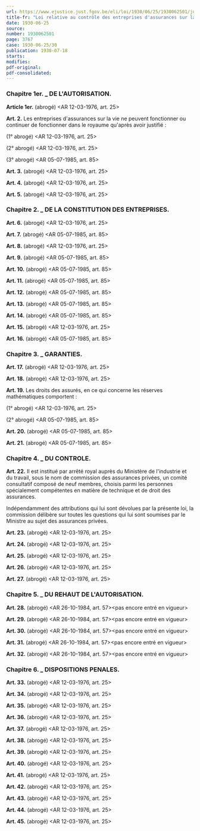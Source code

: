 ```yaml
---
url: https://www.ejustice.just.fgov.be/eli/loi/1930/06/25/1930062501/justel
title-fr: "Loi relative au contrôle des entreprises d'assurances sur la vie. Voir modification(s)"
date: 1930-06-25
source:
number: 1930062501
page: 3767
case: 1930-06-25/30
publication: 1930-07-18
starts:
modifies:
pdf-original:
pdf-consolidated:
---
```


### Chapitre 1er. _ DE L'AUTORISATION.

**Article 1er.** (abrogé) <AR 12-03-1976, art. 25>

**Art. 2.** Les entreprises d'assurances sur la vie ne peuvent fonctionner ou continuer de fonctionner dans le royaume qu'après avoir justifié :

(1° abrogé) <AR 12-03-1976, art. 25>

(2° abrogé) <AR 12-03-1976, art. 25>

(3° abrogé) <AR 05-07-1985, art. 85>

**Art. 3.** (abrogé) <AR 12-03-1976, art. 25>

**Art. 4.** (abrogé) <AR 12-03-1976, art. 25>

**Art. 5.** (abrogé) <AR 12-03-1976, art. 25>

### Chapitre 2. _ DE LA CONSTITUTION DES ENTREPRISES.

**Art. 6.** (abrogé) <AR 12-03-1976, art. 25>

**Art. 7.** (abrogé) <AR 05-07-1985, art. 85>

**Art. 8.** (abrogé) <AR 12-03-1976, art. 25>

**Art. 9.** (abrogé) <AR 05-07-1985, art. 85>

**Art. 10.** (abrogé) <AR 05-07-1985, art. 85>

**Art. 11.** (abrogé) <AR 05-07-1985, art. 85>

**Art. 12.** (abrogé) <AR 05-07-1985, art. 85>

**Art. 13.** (abrogé) <AR 05-07-1985, art. 85>

**Art. 14.** (abrogé) <AR 05-07-1985, art. 85>

**Art. 15.** (abrogé) <AR 12-03-1976, art. 25>

**Art. 16.** (abrogé) <AR 05-07-1985, art. 85>

### Chapitre 3. _ GARANTIES.

**Art. 17.** (abrogé) <AR 12-03-1976, art. 25>

**Art. 18.** (abrogé) <AR 12-03-1976, art. 25>

**Art. 19.** Les droits des assurés, en ce qui concerne les réserves mathématiques comportent :

(1° abrogé) <AR 12-03-1976, art. 25>

(2° abrogé) <AR 05-07-1985, art. 85>

**Art. 20.** (abrogé) <AR 05-07-1985, art. 85>

**Art. 21.** (abrogé) <AR 05-07-1985, art. 85>

### Chapitre 4. _ DU CONTROLE.

**Art. 22.** Il est institué par arrêté royal auprès du Ministère de l'industrie et du travail, sous le nom de commission des assurances privées, un comité consultatif composé de neuf membres, choisis parmi les personnes spécialement compétentes en matière de technique et de droit des assurances.

Indépendamment des attributions qui lui sont dévolues par la présente loi, la commission délibère sur toutes les questions qui lui sont soumises par le Ministre au sujet des assurances privées.

**Art. 23.** (abrogé) <AR 12-03-1976, art. 25>

**Art. 24.** (abrogé) <AR 12-03-1976, art. 25>

**Art. 25.** (abrogé) <AR 12-03-1976, art. 25>

**Art. 26.** (abrogé) <AR 12-03-1976, art. 25>

**Art. 27.** (abrogé) <AR 12-03-1976, art. 25>

### Chapitre 5. _ DU REHAUT DE L'AUTORISATION.

**Art. 28.** (abrogé) <AR 26-10-1984, art. 57><pas encore entré en vigueur>

**Art. 29.** (abrogé) <AR 26-10-1984, art. 57><pas encore entré en vigueur>

**Art. 30.** (abrogé) <AR 26-10-1984, art. 57><pas encore entré en vigueur>

**Art. 31.** (abrogé) <AR 26-10-1984, art. 57><pas encore entré en vigueur>

**Art. 32.** (abrogé) <AR 26-10-1984, art. 57><pas encore entré en vigueur>

### Chapitre 6. _ DISPOSITIONS PENALES.

**Art. 33.** (abrogé) <AR 12-03-1976, art. 25>

**Art. 34.** (abrogé) <AR 12-03-1976, art. 25>

**Art. 35.** (abrogé) <AR 12-03-1976, art. 25>

**Art. 36.** (abrogé) <AR 12-03-1976, art. 25>

**Art. 37.** (abrogé) <AR 12-03-1976, art. 25>

**Art. 38.** (abrogé) <AR 12-03-1976, art. 25>

**Art. 39.** (abrogé) <AR 12-03-1976, art. 25>

**Art. 40.** (abrogé) <AR 12-03-1976, art. 25>

**Art. 41.** (abrogé) <AR 12-03-1976, art. 25>

**Art. 42.** (abrogé) <AR 12-03-1976, art. 25>

**Art. 43.** (abrogé) <AR 12-03-1976, art. 25>

**Art. 44.** (abrogé) <AR 12-03-1976, art. 25>

**Art. 45.** (abrogé) <AR 12-03-1976, art. 25>
